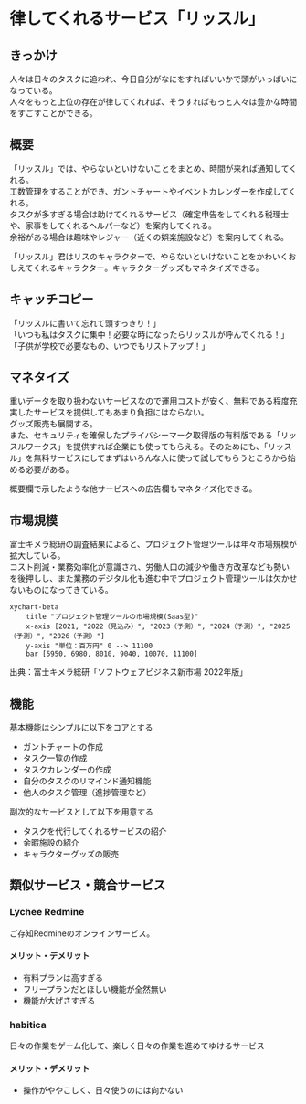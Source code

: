 # 律してくれるサービス「リッスル」

## きっかけ
人々は日々のタスクに追われ、今日自分がなにをすればいいかで頭がいっぱいになっている。  
人々をもっと上位の存在が律してくれれば、そうすればもっと人々は豊かな時間をすごすことができる。  

## 概要

「リッスル」では、やらないといけないことをまとめ、時間が来れば通知してくれる。  
工数管理をすることができ、ガントチャートやイベントカレンダーを作成してくれる。  
タスクが多すぎる場合は助けてくれるサービス（確定申告をしてくれる税理士や、家事をしてくれるヘルパーなど）を案内してくれる。  
余裕がある場合は趣味やレジャー（近くの娯楽施設など）を案内してくれる。

「リッスル」君はリスのキャラクターで、やらないといけないことをかわいくおしえてくれるキャラクター。キャラクターグッズもマネタイズできる。

## キャッチコピー
「リッスルに書いて忘れて頭すっきり！」  
「いつも私はタスクに集中！必要な時になったらリッスルが呼んでくれる！」  
「子供が学校で必要なもの、いつでもリストアップ！」

## マネタイズ
重いデータを取り扱わないサービスなので運用コストが安く、無料である程度充実したサービスを提供してもあまり負担にはならない。  
グッズ販売も展開する。  
また、セキュリティを確保したプライバシーマーク取得版の有料版である「リッスルワークス」を提供すれば企業にも使ってもらえる。そのためにも、「リッスル」を無料サービスにしてまずはいろんな人に使って試してもらうところから始める必要がある。

概要欄で示したような他サービスへの広告欄もマネタイズ化できる。

## 市場規模

富士キメラ総研の調査結果によると、プロジェクト管理ツールは年々市場規模が拡大している。  
コスト削減・業務効率化が意識され、労働人口の減少や働き方改革なども勢いを後押しし、また業務のデジタル化も進む中でプロジェクト管理ツールは欠かせないものになってきている。

```mermaid
xychart-beta
    title "プロジェクト管理ツールの市場規模(Saas型)"
    x-axis [2021, "2022（見込み）", "2023（予測）", "2024（予測）", "2025（予測）", "2026（予測）"]
    y-axis "単位：百万円" 0 --> 11100
    bar [5950, 6980, 8010, 9040, 10070, 11100]
```

出典：富士キメラ総研「ソフトウェアビジネス新市場 2022年版」

## 機能

基本機能はシンプルに以下をコアとする

* ガントチャートの作成
* タスク一覧の作成
* タスクカレンダーの作成
* 自分のタスクのリマインド通知機能
* 他人のタスク管理（進捗管理など）

副次的なサービスとして以下を用意する

* タスクを代行してくれるサービスの紹介
* 余暇施設の紹介
* キャラクターグッズの販売

## 類似サービス・競合サービス

### Lychee Redmine

ご存知Redmineのオンラインサービス。

#### メリット・デメリット

* 有料プランは高すぎる
* フリープランだとほしい機能が全然無い
* 機能が大げさすぎる

### habitica

日々の作業をゲーム化して、楽しく日々の作業を進めてゆけるサービス

#### メリット・デメリット

* 操作がややこしく、日々使うのには向かない